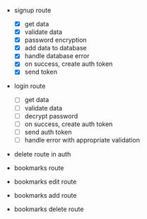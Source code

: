 * signup route
  * [x] get data
  * [x] validate data
  * [x] password encryption
  * [x] add data to database
  * [x] handle database error
  * [x] on success, create auth token
  * [x] send token

* login route
  * [ ] get data
  * [ ] validate data
  * [ ] decrypt password
  * [ ] on success, create auth token
  * [ ] send auth token
  * [ ] handle error with appropriate validation

* delete route in auth

* bookmarks route

* bookmarks edit route

* bookmarks add route

* bookmarks delete route
